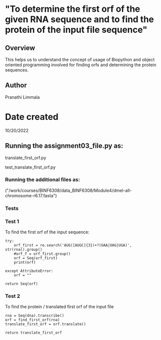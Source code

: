 # "To determine the first orf of the given RNA sequence and to find the protein of the input file sequence"

## Overview
This helps us to understand the concept of usage of Biopython and object oriented programming involved for finding orfs and determining the protein sequences.

## Author
Pranathi Limmala

# Date created
10/20/2022

## Running the assignment03_file.py as:
translate_first_orf.py

test_translate_first_orf.py

### Running the additional files as:
("/work/courses/BINF6308/data_BINF6308/Module4/dmel-all-chromosome-r6.17.fasta")


### Tests
### Test 1 
To find the first orf of the input sequence:

    try:
        orf_first = re.search('AUG([AUGC]{3})+?(UAA|UAG|UGA)', str(rna)).group()
        #orf_f = orf_first.group()
        orf = Seq(orf_first)
        print(orf)

    except AttributeError:
        orf = ""

    return Seq(orf)


### Test 2
To find the protein / translated first orf of the input file

    rna = Seq(dna).transcribe()
    orf = find_first_orf(rna)
    translate_first_orf = orf.translate()

    return translate_first_orf

